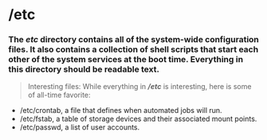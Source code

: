 # /etc
### The ***etc*** directory contains all of the system-wide configuration files. It also contains a collection of shell scripts that start each other of the system services at the boot time. Everything in this directory should be readable text.


> Interesting files: While everything in ***/etc*** is interesting, here is some of all-time favorite:
* /etc/crontab, a file that defines when automated jobs will run.
* /etc/fstab, a table of storage devices and their associated mount points.
* /etc/passwd, a list of user accounts.
